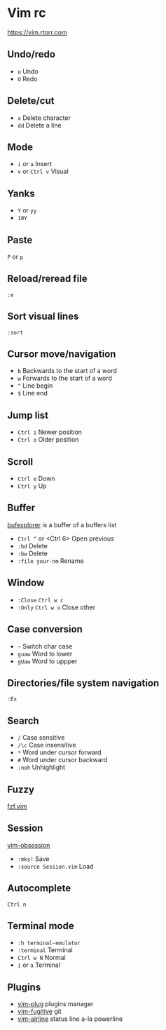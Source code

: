 # Vim rc

https://vim.rtorr.com

## Undo/redo

* `u` Undo
* `U` Redo

## Delete/cut

* `x`  Delete character
* `dd` Delete a line

## Mode

* `i` or `a`      Insert
* `v` or `Ctrl v` Visual

## Yanks

* `Y` or `yy`
* `10Y`

## Paste

`P` or `p`

## Reload/reread file

`:e`

## Sort visual lines

`:sort`

## Cursor move/navigation

* `b` Backwards to the start of a word
* `w` Forwards to the start of a word
* `^` Line begin
* `$` Line end

## Jump list

* `Ctrl i` Newer position
* `Ctrl o` Older position

## Scroll

* `Ctrl e` Down
* `Ctrl y` Up

## Buffer

[bufexplorer][] is a buffer of a buffers list

* `Ctrl ^` or <Ctrl 6>  Open previous
* `:bd`                 Delete
* `:bw`                 Delete
* `:file your-nm`       Rename

[bufexplorer]: https://github.com/jlanzarotta/bufexplorer

## Window

* `:Close` `Ctrl w c`
* `:Only`  `Ctrl w o` Close other

## Case conversion

* `~`    Switch char case
* `guaw` Word to lower
* `gUaw` Word to uppper

## Directories/file system navigation

`:Ex`

## Search

* `/`    Case sensitive
* `/\c`  Case insensitive
* `*`    Word under cursor forward
* `#`    Word under cursor backward
* `:noh` Unhighlight

## Fuzzy

[fzf.vim][]

[fzf.vim]: https://github.com/junegunn/fzf.vim

## Session

[vim-obsession][]

* `:mks!`               Save
* `:source Session.vim` Load

[vim-obsession]: https://github.com/tpope/vim-obsession

## Autocomplete

`Ctrl n`

## Terminal mode

* `:h terminal-emulator`
* `:terminal` Terminal
* `Ctrl w N`     Normal
* `i` or `a`  Terminal

## Plugins

* [vim-plug][] plugins manager
* [vim-fugitive][] git
* [vim-airline][] status line a-la powerline

[vim-plug]: https://github.com/junegunn/vim-plug
[vim-fugitive]: https://github.com/tpope/vim-fugitive
[vim-airline]: https://github.com/vim-airline/vim-airline
